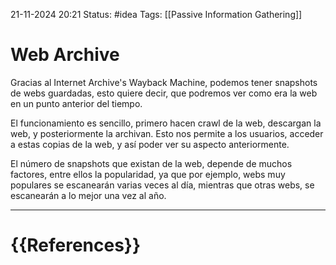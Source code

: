  21-11-2024 20:21
Status: #idea
Tags: [[Passive Information Gathering]]

# Web Archive

Gracias al Internet Archive's Wayback Machine, podemos tener snapshots de webs guardadas, esto quiere decir, que podremos ver como era la web en un punto anterior del tiempo.

El funcionamiento es sencillo, primero hacen crawl de la web, descargan la web, y posteriormente la archivan. Esto nos permite a los usuarios, acceder a estas copias de la web, y así poder ver su aspecto anteriormente.

El número de snapshots que existan de la web, depende de muchos factores, entre ellos la popularidad, ya que por ejemplo, webs muy populares se escanearán varias veces al día, mientras que otras webs, se escanearán a lo mejor una vez al año.





---
# {{References}}